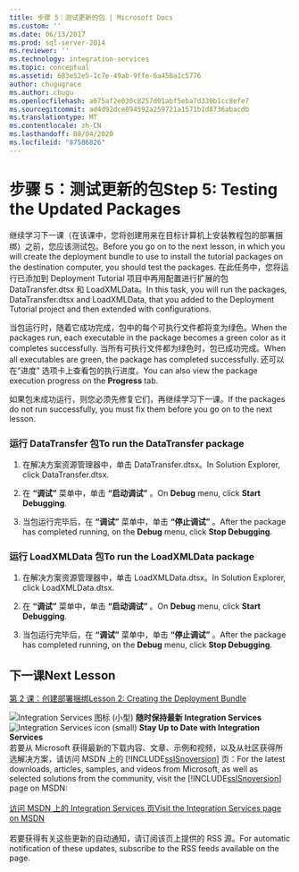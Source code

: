 ```yaml
---
title: 步骤 5：测试更新的包 | Microsoft Docs
ms.custom: ''
ms.date: 06/13/2017
ms.prod: sql-server-2014
ms.reviewer: ''
ms.technology: integration-services
ms.topic: conceptual
ms.assetid: 683e52e5-1c7e-49ab-9ffe-6a450a1c5776
author: chugugrace
ms.author: chugu
ms.openlocfilehash: a075af2e030c8257d01abf5eba7d330b1cc8efe7
ms.sourcegitcommit: ad4d92dce894592a259721a1571b1d8736abacdb
ms.translationtype: MT
ms.contentlocale: zh-CN
ms.lasthandoff: 08/04/2020
ms.locfileid: "87586826"
---
```

# <a name="step-5-testing-the-updated-packages"></a><span data-ttu-id="adccb-102">步骤 5：测试更新的包</span><span class="sxs-lookup"><span data-stu-id="adccb-102">Step 5: Testing the Updated Packages</span></span>
  <span data-ttu-id="adccb-103">继续学习下一课（在该课中，您将创建用来在目标计算机上安装教程包的部署捆绑）之前，您应该测试包。</span><span class="sxs-lookup"><span data-stu-id="adccb-103">Before you go on to the next lesson, in which you will create the deployment bundle to use to install the tutorial packages on the destination computer, you should test the packages.</span></span> <span data-ttu-id="adccb-104">在此任务中，您将运行已添加到 Deployment Tutorial 项目中再用配置进行扩展的包 DataTransfer.dtsx 和 LoadXMLData。</span><span class="sxs-lookup"><span data-stu-id="adccb-104">In this task, you will run the packages, DataTransfer.dtsx and LoadXMLData, that you added to the Deployment Tutorial project and then extended with configurations.</span></span>  
  
 <span data-ttu-id="adccb-105">当包运行时，随着它成功完成，包中的每个可执行文件都将变为绿色。</span><span class="sxs-lookup"><span data-stu-id="adccb-105">When the packages run, each executable in the package becomes a green color as it completes successfully.</span></span> <span data-ttu-id="adccb-106">当所有可执行文件都为绿色时，包已成功完成。</span><span class="sxs-lookup"><span data-stu-id="adccb-106">When all executables are green, the package has completed successfully.</span></span> <span data-ttu-id="adccb-107">还可以在“进度”  选项卡上查看包的执行进度。</span><span class="sxs-lookup"><span data-stu-id="adccb-107">You can also view the package execution progress on the **Progress** tab.</span></span>  
  
 <span data-ttu-id="adccb-108">如果包未成功运行，则您必须先修复它们，再继续学习下一课。</span><span class="sxs-lookup"><span data-stu-id="adccb-108">If the packages do not run successfully, you must fix them before you go on to the next lesson.</span></span>  
  
### <a name="to-run-the-datatransfer-package"></a><span data-ttu-id="adccb-109">运行 DataTransfer 包</span><span class="sxs-lookup"><span data-stu-id="adccb-109">To run the DataTransfer package</span></span>  
  
1.  <span data-ttu-id="adccb-110">在解决方案资源管理器中，单击 DataTransfer.dtsx。</span><span class="sxs-lookup"><span data-stu-id="adccb-110">In Solution Explorer, click DataTransfer.dtsx.</span></span>  
  
2.  <span data-ttu-id="adccb-111">在 **“调试”** 菜单中，单击 **“启动调试”** 。</span><span class="sxs-lookup"><span data-stu-id="adccb-111">On **Debug** menu, click **Start Debugging**.</span></span>  
  
3.  <span data-ttu-id="adccb-112">当包运行完毕后，在 **“调试”** 菜单中，单击 **“停止调试”** 。</span><span class="sxs-lookup"><span data-stu-id="adccb-112">After the package has completed running, on the **Debug** menu, click **Stop Debugging**.</span></span>  
  
### <a name="to-run-the-loadxmldata-package"></a><span data-ttu-id="adccb-113">运行 LoadXMLData 包</span><span class="sxs-lookup"><span data-stu-id="adccb-113">To run the LoadXMLData package</span></span>  
  
1.  <span data-ttu-id="adccb-114">在解决方案资源管理器中，单击 LoadXMLData.dtsx。</span><span class="sxs-lookup"><span data-stu-id="adccb-114">In Solution Explorer, click LoadXMLData.dtsx.</span></span>  
  
2.  <span data-ttu-id="adccb-115">在 **“调试”** 菜单中，单击 **“启动调试”** 。</span><span class="sxs-lookup"><span data-stu-id="adccb-115">On **Debug** menu, click **Start Debugging**.</span></span>  
  
3.  <span data-ttu-id="adccb-116">当包运行完毕后，在 **“调试”** 菜单中，单击 **“停止调试”** 。</span><span class="sxs-lookup"><span data-stu-id="adccb-116">After the package has completed running, on the **Debug** menu, click **Stop Debugging**.</span></span>  
  
## <a name="next-lesson"></a><span data-ttu-id="adccb-117">下一课</span><span class="sxs-lookup"><span data-stu-id="adccb-117">Next Lesson</span></span>  
 [<span data-ttu-id="adccb-118">第 2 课：创建部署捆绑</span><span class="sxs-lookup"><span data-stu-id="adccb-118">Lesson 2: Creating the Deployment Bundle</span></span>](../integration-services/lesson-2-create-the-deployment-bundle-in-ssis.md)  
  
<span data-ttu-id="adccb-119">![Integration Services 图标 (小型) ](media/dts-16.gif "集成服务图标（小）")  **随时保持最新 Integration Services**</span><span class="sxs-lookup"><span data-stu-id="adccb-119">![Integration Services icon (small)](media/dts-16.gif "Integration Services icon (small)")  **Stay Up to Date with Integration Services**</span></span><br /> <span data-ttu-id="adccb-120">若要从 Microsoft 获得最新的下载内容、文章、示例和视频，以及从社区获得所选解决方案，请访问 MSDN 上的 [!INCLUDE[ssISnoversion](../includes/ssisnoversion-md.md)] 页：</span><span class="sxs-lookup"><span data-stu-id="adccb-120">For the latest downloads, articles, samples, and videos from Microsoft, as well as selected solutions from the community, visit the [!INCLUDE[ssISnoversion](../includes/ssisnoversion-md.md)] page on MSDN:</span></span><br /><br /> [<span data-ttu-id="adccb-121">访问 MSDN 上的 Integration Services 页</span><span class="sxs-lookup"><span data-stu-id="adccb-121">Visit the Integration Services page on MSDN</span></span>](https://go.microsoft.com/fwlink/?LinkId=136655)<br /><br /> <span data-ttu-id="adccb-122">若要获得有关这些更新的自动通知，请订阅该页上提供的 RSS 源。</span><span class="sxs-lookup"><span data-stu-id="adccb-122">For automatic notification of these updates, subscribe to the RSS feeds available on the page.</span></span>  
  
  
